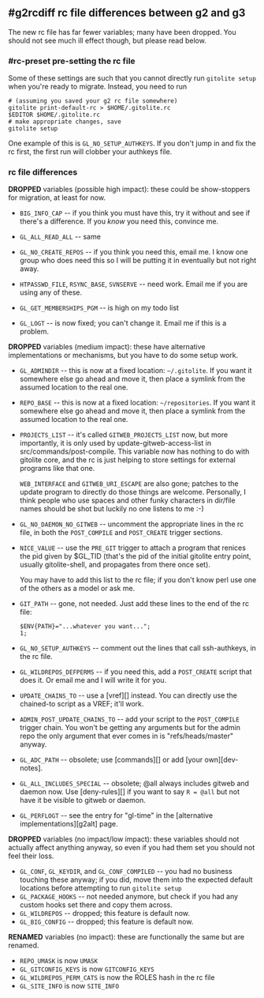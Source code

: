 ## #g2rcdiff rc file differences between g2 and g3

The new rc file has far fewer variables; many have been dropped.  You should
not see much ill effect though, but please read below.

### #rc-preset pre-setting the rc file

Some of these settings are such that you cannot directly run `gitolite setup`
when you're ready to migrate.  Instead, you need to run

    # (assuming you saved your g2 rc file somewhere)
    gitolite print-default-rc > $HOME/.gitolite.rc
    $EDITOR $HOME/.gitolite.rc
    # make appropriate changes, save
    gitolite setup

One example of this is `GL_NO_SETUP_AUTHKEYS`.  If you don't jump in and fix
the rc first, the first run will clobber your authkeys file.

### rc file differences

**DROPPED** variables (possible high impact): these could be show-stoppers for
migration, at least for now.

  * `BIG_INFO_CAP` -- if you think you must have this, try it without and see
    if there's a difference.  If you *know* you need this, convince me.

  * `GL_ALL_READ_ALL` -- same

  * `GL_NO_CREATE_REPOS` -- if you think you need this, email me.  I know one
    group who does need this so I will be putting it in eventually but not
    right away.

  * `HTPASSWD_FILE`, `RSYNC_BASE`, `SVNSERVE` -- need work.  Email me if you
    are using any of these.

  * `GL_GET_MEMBERSHIPS_PGM` -- is high on my todo list

  * `GL_LOGT` -- is now fixed; you can't change it.  Email me if this is a
    problem.

**DROPPED** variables (medium impact): these have alternative implementations
or mechanisms, but you have to do some setup work.

  * `GL_ADMINDIR` -- this is now at a fixed location: `~/.gitolite`.  If you
    want it somewhere else go ahead and move it, then place a symlink from the
    assumed location to the real one.

  * `REPO_BASE` -- this is now at a fixed location: `~/repositories`.  If you
    want it somewhere else go ahead and move it, then place a symlink from the
    assumed location to the real one.

  * `PROJECTS_LIST` -- it's called `GITWEB_PROJECTS_LIST` now, but more
    importantly, it is only used by update-gitweb-access-list in
    src/commands/post-compile.  This variable now has nothing to do with
    gitolite core, and the rc is just helping to store settings for external
    programs like that one.

    `WEB_INTERFACE` and `GITWEB_URI_ESCAPE` are also gone; patches to the
    update program to directly do those things are welcome.  Personally, I
    think people who use spaces and other funky characters in dir/file names
    should be shot but luckily no one listens to me :-)

  * `GL_NO_DAEMON_NO_GITWEB` -- uncomment the appropriate lines in the rc
    file, in both the `POST_COMPILE` and `POST_CREATE` trigger sections.

  * `NICE_VALUE` -- use the `PRE_GIT` trigger to attach a program that renices
    the pid given by $GL_TID (that's the pid of the initial gitolite entry
    point, usually gitolite-shell, and propagates from there once set).

    You may have to add this list to the rc file; if you don't know perl use
    one of the others as a model or ask me.

  * `GIT_PATH` -- gone, not needed.  Just add these lines to the end of the rc
    file:

        $ENV{PATH}="...whatever you want...";
        1;

  * `GL_NO_SETUP_AUTHKEYS` -- comment out the lines that call ssh-authkeys, in
    the rc file.

  * `GL_WILDREPOS_DEFPERMS` -- if you need this, add a `POST_CREATE` script
    that does it.  Or email me and I will write it for you.

  * `UPDATE_CHAINS_TO` -- use a [vref][] instead.  You can directly use the
    chained-to script as a VREF; it'll work.

  * `ADMIN_POST_UPDATE_CHAINS_TO` -- add your script to the `POST_COMPILE`
    trigger chain.  You won't be getting any arguments but for the admin repo
    the only argument that ever comes in is "refs/heads/master" anyway.

  * `GL_ADC_PATH` -- obsolete; use [commands][] or add [your own][dev-notes].

  * `GL_ALL_INCLUDES_SPECIAL` -- obsolete; @all always includes gitweb and
    daemon now.  Use [deny-rules][] if you want to say `R = @all` but not have
    it be visible to gitweb or daemon.

  * `GL_PERFLOGT` -- see the entry for "gl-time" in the [alternative
    implementations][g2alt] page.

**DROPPED** variables (no impact/low impact): these variables should not
actually affect anything anyway, so even if you had them set you should not
feel their loss.

  * `GL_CONF`, `GL_KEYDIR`, and `GL_CONF_COMPILED` -- you had no business
    touching these anyway; if you did, move them into the expected default
    locations before attempting to run `gitolite setup`
  * `GL_PACKAGE_HOOKS` -- not needed anymore, but check if you had any custom
    hooks set there and copy them across.
  * `GL_WILDREPOS` -- dropped; this feature is default now.
  * `GL_BIG_CONFIG` -- dropped; this feature is default now.

**RENAMED** variables (no impact): these are functionally the same but are
renamed.

  * `REPO_UMASK` is now `UMASK`
  * `GL_GITCONFIG_KEYS` is now `GITCONFIG_KEYS`
  * `GL_WILDREPOS_PERM_CATS` is now the ROLES hash in the rc file
  * `GL_SITE_INFO` is now `SITE_INFO`
